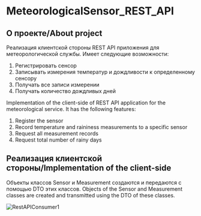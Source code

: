 # MeteorologicalSensor_REST_API

<!-- ABOUT THE PROJECT -->
## О проекте/About project

  Реализация клиентской стороны REST API приложения для метеорологической службы. 
  Имеет следующие возможности:
  1. Регистрировать сенсор
  2. Записывать измерения температур и дождливости к определенному сенсору
  3. Получать все записи измерении
  4. Получать количество дождливых дней

  Implementation of the client-side of REST API application for the meteorological service. 
  It has the following features:
  1. Register the sensor
  2. Record temperature and raininess measurements to a specific sensor
  3. Request all measurement records
  4. Request total number of rainy days

## Реализация клиентской стороны/Implementation of the client-side
  Объекты классов Sensor и Measurement создаются и передаются с помощью DTO этих классов.
  Objects of the Sensor and Measurement classes are created and transmitted using the DTO of these classes.

![RestAPIConsumer1](https://user-images.githubusercontent.com/114854020/215165179-0789a0ea-9677-4b17-8742-c9959d8dd2cd.gif)
